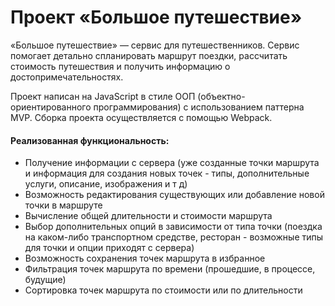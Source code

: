 # Проект «Большое путешествие»

«Большое путешествие» — сервис для путешественников. Сервис помогает детально спланировать маршрут поездки, рассчитать стоимость путешествия и получить информацию о достопримечательностях.

Проект написан на JavaScript в стиле ООП (объектно-ориентированного программирования) с использованием паттерна MVP. Сборка проекта осуществляется с помощью Webpack.

#### Реализованная функциональность:
* Получение информации с сервера (уже созданные точки маршрута и информация для создания новых точек - типы, дополнительные услуги, описание, изображения и т д)
* Возможность редактирования существующих или добавление новой точки в маршруте
* Вычисление общей длительности и стоимости маршрута
* Выбор дополнительных опций в зависимости от типа точки (поездка на каком-либо транспортном средстве, ресторан - возможные типы для точки и опции приходят с сервера)
* Возможность сохранения точек маршрута в избранное
* Фильтрация точек маршрута по времени (прошедшие, в процессе, будущие)
* Сортировка точек маршрута по стоимости или по длительности
